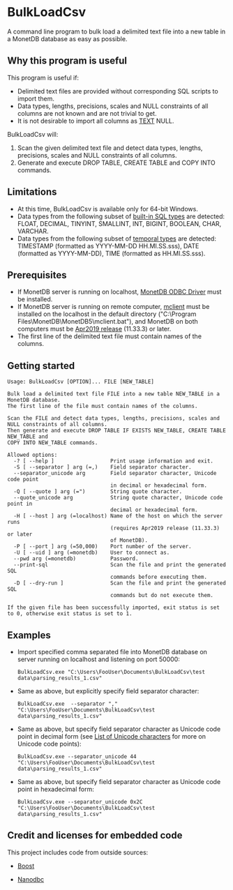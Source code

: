 # BulkLoadCsv

A command line program to bulk load a delimited text file into a new table in a MonetDB database as easy as possible.

## Why this program is useful

This program is useful if:

 * Delimited text files are provided without corresponding SQL scripts to import them.
 * Data types, lengths, precisions, scales and NULL constraints of all columns are not known and are not trivial to get.
 * It is not desirable to import all columns as [TEXT](https://www.monetdb.org/Documentation/Manuals/SQLreference/BuiltinTypes) NULL.

 BulkLoadCsv will:
 1. Scan the given delimited text file and detect data types, lengths, precisions, scales and NULL constraints of all columns. 
 1. Generate and execute DROP TABLE, CREATE TABLE and COPY INTO commands.

## Limitations

* At this time, BulkLoadCsv is available only for 64-bit Windows.
* Data types from the following subset of [built-in SQL types](https://www.monetdb.org/Documentation/Manuals/SQLreference/BuiltinTypes) are detected: 
FLOAT, DECIMAL, TINYINT, SMALLINT, INT, BIGINT, BOOLEAN, CHAR, VARCHAR.
* Data types from the following subset of [temporal types](https://www.monetdb.org/Documentation/SQLreference/Temporal) are detected:
TIMESTAMP (formatted as YYYY-MM-DD HH.MI.SS.sss), DATE (formatted as YYYY-MM-DD), TIME (formatted as HH.MI.SS.sss).

## Prerequisites

* If MonetDB server is running on localhost, [MonetDB ODBC Driver](https://www.monetdb.org/downloads/Windows/Apr2019-SP1/MonetDB-ODBC-Installer-x86_64-20190830.msi) must be installed.
* If MonetDB server is running on remote computer, [mclient](https://www.monetdb.org/Documentation/mclient-man-page) must be installed on the localhost in the default directory ("C:\Program Files\MonetDB\MonetDB5\mclient.bat"), and MonetDB on both computers must be [Apr2019 release](https://www.monetdb.org/downloads/Windows/Apr2019-SP1) (11.33.3) or later.
* The first line of the delimited text file must contain names of the columns.

## Getting started
```
Usage: BulkLoadCsv [OPTION]... FILE [NEW_TABLE]

Bulk load a delimited text file FILE into a new table NEW_TABLE in a MonetDB database.
The first line of the file must contain names of the columns.

Scan the FILE and detect data types, lengths, precisions, scales and NULL constraints of all columns.
Then generate and execute DROP TABLE IF EXISTS NEW_TABLE, CREATE TABLE NEW_TABLE and
COPY INTO NEW_TABLE commands.

Allowed options:
  -? [ --help ]                  Print usage information and exit.
  -S [ --separator ] arg (=,)    Field separator character.
  --separator_unicode arg        Field separator character, Unicode code point
                                 in decimal or hexadecimal form.
  -Q [ --quote ] arg (=")        String quote character.
  --quote_unicode arg            String quote character, Unicode code point in
                                 decimal or hexadecimal form.
  -H [ --host ] arg (=localhost) Name of the host on which the server runs
                                 (requires Apr2019 release (11.33.3) or later
                                 of MonetDB).
  -P [ --port ] arg (=50,000)    Port number of the server.
  -U [ --uid ] arg (=monetdb)    User to connect as.
  --pwd arg (=monetdb)           Password.
  --print-sql                    Scan the file and print the generated SQL
                                 commands before executing them.
  -D [ --dry-run ]               Scan the file and print the generated SQL
                                 commands but do not execute them.

If the given file has been successfully imported, exit status is set to 0, otherwise exit status is set to 1.
```

## Examples

* Import specified comma separated file into MonetDB database on server running on localhost and listening on port 50000:

    `BulkLoadCsv.exe "C:\Users\FooUser\Documents\BulkLoadCsv\test data\parsing_results_1.csv"`

* Same as above, but explicitly specify field separator character:

    `BulkLoadCsv.exe  --separator "," "C:\Users\FooUser\Documents\BulkLoadCsv\test data\parsing_results_1.csv"`

* Same as above, but specify field separator character as Unicode code point in decimal form (see [List of Unicode characters](https://en.wikipedia.org/wiki/List_of_Unicode_characters#Basic_Latin) for more on  Unicode code points):

    `BulkLoadCsv.exe --separator_unicode 44 "C:\Users\FooUser\Documents\BulkLoadCsv\test data\parsing_results_1.csv"`

* Same as above, but specify field separator character as Unicode code point in hexadecimal form:

    `BulkLoadCsv.exe --separator_unicode 0x2C "C:\Users\FooUser\Documents\BulkLoadCsv\test data\parsing_results_1.csv"`

## Credit and licenses for embedded code

This project includes code from outside sources:

* [Boost](https://www.boost.org/LICENSE_1_0.txt)

* [Nanodbc](https://nanodbc.github.io/nanodbc/doxygen/index.html#license)